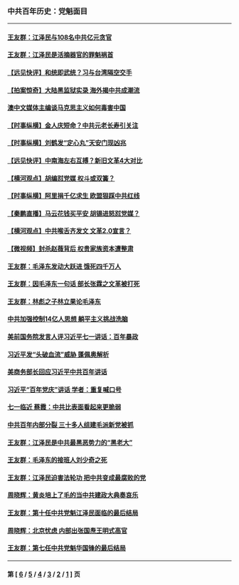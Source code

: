 ### 中共百年历史：党魁面目
---
#### [王友群：江泽民与108名中共亿元贪官](../../pages/nf1176107/n13352358.md?11050430) 
#### [王友群：江泽民是活摘器官的罪魁祸首](../../pages/nf1176107/n13336903.md?11050430) 
#### [【远见快评】和统即武统？习与台湾隔空交手](../../pages/nf1176107/n13297739.md?11050430) 
#### [【拍案惊奇】大陆黑监狱实录 海外揭中共成潮流](../../pages/nf1176107/n13288853.md?11050430) 
#### [澳中文媒体主编谈马克思主义如何毒害中国](../../pages/nf1176107/n13257387.md?11050430) 
#### [【时事纵横】金人庆短命？中共元老长寿引关注](../../pages/nf1176107/n13217934.md?11050430) 
#### [【时事纵横】刘鹤发“定心丸”天安门现凶兆](../../pages/nf1176107/n13215416.md?11050430) 
#### [【远见快评】中南海左右互搏？新旧文革4大对比](../../pages/nf1176107/n13214745.md?11050430) 
#### [【横河观点】胡编怼党媒 权斗或双簧？](../../pages/nf1176107/n13210864.md?11050430) 
#### [【时事纵横】阿里捐千亿求生 欧盟狠踩中共红线](../../pages/nf1176107/n13206431.md?11050430) 
#### [【秦鹏直播】马云花钱买平安 胡锡进怒怼党媒？](../../pages/nf1176107/n13206392.md?11050430) 
#### [【横河观点】中共喉舌齐发文 文革2.0宣言？](../../pages/nf1176107/n13201248.md?11050430) 
#### [【微视频】封杀赵薇背后 权贵家族资本遭整肃](../../pages/nf1176107/n13197798.md?11050430) 
#### [王友群：毛泽东发动大跃进 饿死四千万人](../../pages/nf1176107/n13177158.md?11050430) 
#### [王友群：因毛泽东一句话 部长张霖之文革被打死](../../pages/nf1176107/n13161711.md?11050430) 
#### [王友群：林彪之子林立果论毛泽东](../../pages/nf1176107/n13128622.md?11050430) 
#### [中共加强控制14亿人思想 躺平主义挑战洗脑](../../pages/nf1176107/n13094299.md?11050430) 
#### [美前国务院发言人评习近平七一讲话：百年暴政](../../pages/nf1176107/n13066986.md?11050430) 
#### [习近平发“头破血流”威胁 蓬佩奥解析](../../pages/nf1176107/n13063604.md?11050430) 
#### [美商务部长回应习近平中共百年讲话](../../pages/nf1176107/n13062903.md?11050430) 
#### [习近平“百年党庆”讲话 学者：重复喊口号](../../pages/nf1176107/n13061411.md?11050430) 
#### [七一临近 蔡霞：中共比表面看起来更脆弱](../../pages/nf1176107/n13056418.md?11050430) 
#### [中共百年内部分裂 三十多人组建毛派新党被抓](../../pages/nf1176107/n13044023.md?11050430) 
#### [王友群：江泽民是中共最黑恶势力的“黑老大”](../../pages/nf1176107/n13022180.md?11050430) 
#### [王友群：毛泽东的接班人刘少奇之死](../../pages/nf1176107/n12991772.md?11050430) 
#### [王友群：江泽民迫害法轮功 把中共变成最腐败的党](../../pages/nf1176107/n12947347.md?11050430) 
#### [周晓辉：黄炎培上了毛的当中共建政大典奏哀乐](../../pages/nf1176107/n12942780.md?11050430) 
#### [王友群：第十任中共党魁江泽民面临的最后结局](../../pages/nf1176107/n12933748.md?11050430) 
#### [周晓辉：北京忧虑 内部出张国焘王明式高官](../../pages/nf1176107/n12931709.md?11050430) 
#### [王友群：第七任中共党魁华国锋的最后结局](../../pages/nf1176107/n12918457.md?11050430) 

---
#### 第 [ [6](./6.md?11050430) / [5](./5.md?11050430) / [4](./4.md?11050430) / [3](./3.md?11050430) / [2](./2.md?11050430) / [1](./1.md?11050430) ] 页
